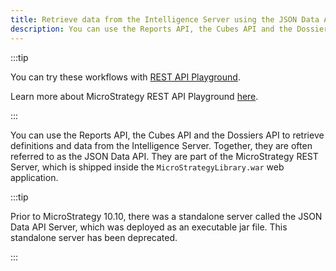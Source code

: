 ```yaml
---
title: Retrieve data from the Intelligence Server using the JSON Data API
description: You can use the Reports API, the Cubes API and the Dossiers API to retrieve definitions and data from the Intelligence Server. Together, they are often referred to as the JSON Data API. They are part of the MicroStrategy REST Server, which is shipped inside the "MicroStrategyLibrary.war" web application.
---
```


:::tip

You can try these workflows with [REST API Playground](https://www.postman.com/microstrategysdk/workspace/microstrategy-rest-api/folder/16131298-7b08f07c-89d2-4c61-8bc1-83cee2eb2eaf?ctx=documentation).

Learn more about MicroStrategy REST API Playground [here](/docs/getting-started/playground.md).

:::

You can use the Reports API, the Cubes API and the Dossiers API to retrieve definitions and data from the Intelligence Server. Together, they are often referred to as the JSON Data API. They are part of the MicroStrategy REST Server, which is shipped inside the `MicroStrategyLibrary.war` web application.

:::tip

Prior to MicroStrategy 10.10, there was a standalone server called the JSON Data API Server, which was deployed as an executable jar file. This standalone server has been deprecated.

:::
